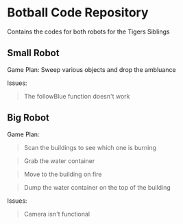 # Botball Code Repository
Contains the codes for both robots for the Tigers Siblings

## Small Robot
Game Plan: Sweep various objects and drop the ambluance

Issues:
>The followBlue function doesn't work

## Big Robot
Game Plan:
>Scan the buildings to see which one is burning

>Grab the water container

>Move to the building on fire

>Dump the water container on the top of the building

Issues:
>Camera isn't functional
